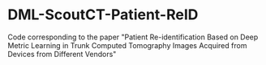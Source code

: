 # DML-ScoutCT-Patient-ReID
Code corresponding to the paper "Patient Re-identification Based on Deep Metric Learning in Trunk Computed Tomography Images Acquired from Devices from Different Vendors"
